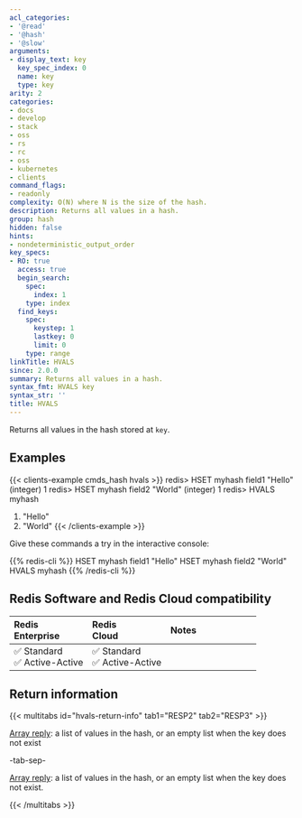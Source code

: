 ```yaml
---
acl_categories:
- '@read'
- '@hash'
- '@slow'
arguments:
- display_text: key
  key_spec_index: 0
  name: key
  type: key
arity: 2
categories:
- docs
- develop
- stack
- oss
- rs
- rc
- oss
- kubernetes
- clients
command_flags:
- readonly
complexity: O(N) where N is the size of the hash.
description: Returns all values in a hash.
group: hash
hidden: false
hints:
- nondeterministic_output_order
key_specs:
- RO: true
  access: true
  begin_search:
    spec:
      index: 1
    type: index
  find_keys:
    spec:
      keystep: 1
      lastkey: 0
      limit: 0
    type: range
linkTitle: HVALS
since: 2.0.0
summary: Returns all values in a hash.
syntax_fmt: HVALS key
syntax_str: ''
title: HVALS
---
```

Returns all values in the hash stored at `key`.

## Examples

{{< clients-example cmds_hash hvals >}}
redis> HSET myhash field1 "Hello"
(integer) 1
redis> HSET myhash field2 "World"
(integer) 1
redis> HVALS myhash
1) "Hello"
2) "World"
{{< /clients-example >}}

Give these commands a try in the interactive console:

{{% redis-cli %}}
HSET myhash field1 "Hello"
HSET myhash field2 "World"
HVALS myhash
{{% /redis-cli %}}

## Redis Software and Redis Cloud compatibility

| Redis<br />Enterprise | Redis<br />Cloud | <span style="min-width: 9em; display: table-cell">Notes</span> |
|:----------------------|:-----------------|:------|
| <span title="Supported">&#x2705; Standard</span><br /><span title="Supported"><nobr>&#x2705; Active-Active</nobr></span> | <span title="Supported">&#x2705; Standard</span><br /><span title="Supported"><nobr>&#x2705; Active-Active</nobr></span> |  |

## Return information

{{< multitabs id="hvals-return-info" 
    tab1="RESP2" 
    tab2="RESP3" >}}

[Array reply](../../develop/reference/protocol-spec#arrays): a list of values in the hash, or an empty list when the key does not exist

-tab-sep-

[Array reply](../../develop/reference/protocol-spec#arrays): a list of values in the hash, or an empty list when the key does not exist.

{{< /multitabs >}}
